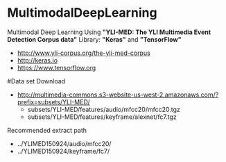# MultimodalDeepLearning
Multimodal Deep Learning Using **"YLI-MED: The YLI Multimedia Event Detection Corpus data"** 
Library: **"Keras"** and **"TensorFlow"**
 * http://www.yli-corpus.org/the-yli-med-corpus
 * http://keras.io
 * https://www.tensorflow.org

#Data set
Download
 * http://multimedia-commons.s3-website-us-west-2.amazonaws.com/?prefix=subsets/YLI-MED/
   * subsets/YLI-MED/features/audio/mfcc20/mfcc20.tgz
   * subsets/YLI-MED/features/keyframe/alexnet/fc7.tgz

Recommended extract path
 * ../YLIMED150924/audio/mfcc20/
 * ../YLIMED150924/keyframe/fc7/






